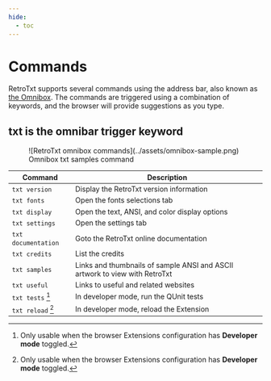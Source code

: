 ```yaml
---
hide:
  - toc
---
```

# Commands

RetroTxt supports several commands using the address bar, also known as [the Omnibox](https://www.teq.com/4-tips-to-become-a-google-chrome-omnibox-master/). The commands are triggered using a combination of keywords, and the browser will provide suggestions as you type.

## __txt__ is the omnibar trigger keyword


<figure markdown>
  ![RetroTxt omnibox commands](../assets/omnibox-sample.png)
  <figcaption>Omnibox txt samples command</figcaption>
</figure>


| Command | Description |
| -- | -- |
| `txt version` | Display the RetroTxt version information |
| `txt fonts` | Open the fonts selections tab |
| `txt display` | Open the text, ANSI, and color display options |
| `txt settings` | Open the settings tab |
| `txt documentation` | Goto the RetroTxt online documentation |
| `txt credits` | List the credits |
| `txt samples` | Links and thumbnails of sample ANSI and ASCII artwork to view with RetroTxt |
| `txt useful` | Links to useful and related websites |
| `txt tests` [^1] | In developer mode, run the QUnit tests |
| `txt reload` [^1] | In developer mode, reload the Extension |

[^1]: Only usable when the browser Extensions configuration has **Developer mode** toggled.
